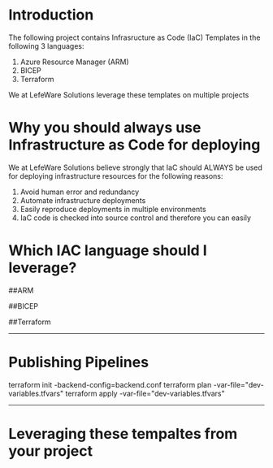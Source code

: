 # Introduction 
The following project contains Infrasructure as Code (IaC) Templates in the following 3 languages:
1. Azure Resource Manager (ARM)
2. BICEP
3. Terraform

We at LefeWare Solutions leverage these templates on multiple projects

# Why you should always use Infrastructure as Code for deploying
We at LefeWare Solutions believe strongly that IaC should ALWAYS be used for deploying infrastructure resources for the following reasons:
1. Avoid human error and redundancy
2. Automate infrastructure deployments
3. Easily reproduce deployments in multiple environments
4. IaC code is checked into source control and therefore you can easily 


# Which IAC language should I leverage?

##ARM

##BICEP

##Terraform

---
# Publishing Pipelines


terraform init -backend-config=backend.conf
terraform plan -var-file="dev-variables.tfvars"
terraform apply -var-file="dev-variables.tfvars"

---
# Leveraging these tempaltes from your project

